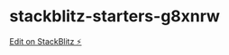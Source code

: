 # stackblitz-starters-g8xnrw

[Edit on StackBlitz ⚡️](https://stackblitz.com/edit/stackblitz-starters-nseegg)
